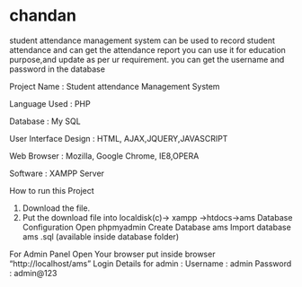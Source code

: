 # chandan
student attendance management system can be used to record student attendance and can get the attendance report
you can use it for education purpose,and update as per ur requirement.
you can get the username and password in the database

Project Name : Student attendance  Management System

Language Used :  PHP

Database :  My SQL

User Interface Design    :  HTML, AJAX,JQUERY,JAVASCRIPT

Web Browser  :  Mozilla, Google Chrome, IE8,OPERA

Software :    XAMPP Server

How to run this Project
1. Download the file.
2. Put the download file into localdisk(c)-> xampp ->htdocs->ams
Database Configuration
Open phpmyadmin
Create Database ams
Import database ams .sql (available inside database folder)

For Admin Panel
Open Your browser put inside browser “http://localhost/ams”
Login Details for admin :
Username : admin
Password  : admin@123
